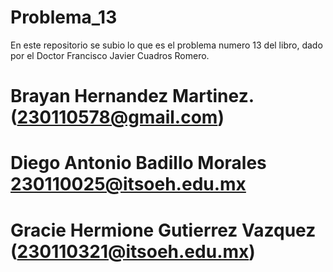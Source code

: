 # Problema_13

En este repositorio se subio lo que es el problema numero 13 del libro, dado por el Doctor Francisco Javier Cuadros Romero.
# Brayan Hernandez Martinez. (230110578@gmail.com)

# Diego Antonio Badillo Morales 230110025@itsoeh.edu.mx

# Gracie Hermione Gutierrez Vazquez (230110321@itsoeh.edu.mx)
